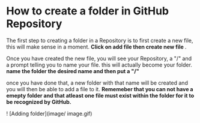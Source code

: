 <h1> How to create a folder in GitHub Repository </h1>

<p> The first step to creating a folder in a Repository is to first create a new file, this will make sense in a moment. <b> Click on add file then create new file </b>.

<p> Once you have created the new file, you will see your Repository, a "/" and a prompt telling you to name your file. this will actually become your folder. <b> name the folder the desired name and then put a "/" </b>

<p> once you have done that, a new folder with that name will be created and you will then be able to add a file to it. <b> Rememeber that you can not have a emepty folder and that atleast one file must exist within the folder for it to be recognized by GitHub.</b>

  ! [Adding folder](image/ image.gif)
